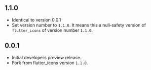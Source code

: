 ## 1.1.0
* Identical to version 0.0.1
* Set version number to `1.1.0`. It means this a null-safety version of `flutter_icons` of version number `1.1.0`.

## 0.0.1
* Initial developers preview release.
* Fork from flutter_icons version `1.1.0`.